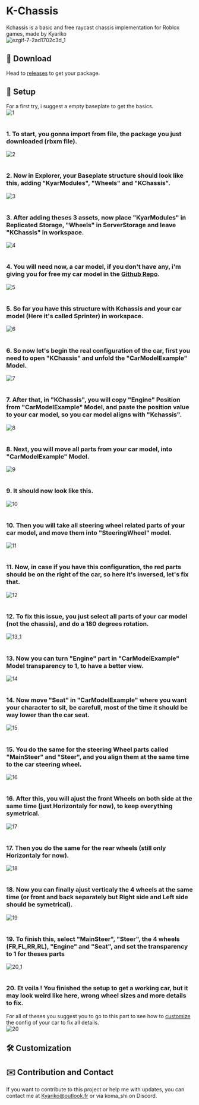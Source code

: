 # K-Chassis
Kchassis is a basic and free raycast chassis implementation for Roblox games, made by Kyariko  
![ezgif-7-2ad1702c3d_1](https://github.com/user-attachments/assets/e154403a-3ac1-4f00-bf3c-5f2fe59370ef)

## 🔰 Download 
Head to [releases](https://github.com/Kyariko/KChassis-for-Roblox/releases) to get your package.
## 🔨 Setup

For a first try, i suggest a empty baseplate to get the basics.  
![1](https://github.com/user-attachments/assets/0d93294a-0581-4830-82c9-dd1a9d41798c)
#
### 1. To start, you gonna import from file, the package you just downloaded (rbxm file).  
![2](https://github.com/user-attachments/assets/883fe20c-e41c-445d-8c30-db39a9c49a31)
#
### 2. Now in Explorer, your Baseplate structure should look like this, adding "KyarModules", "Wheels" and "KChassis".   
![3](https://github.com/user-attachments/assets/eba1b124-78d7-4c93-bcd7-6dda6b12cec5)
#
### 3. After adding theses 3 assets, now place "KyarModules" in Replicated Storage, "Wheels" in ServerStorage and leave "KChassis" in workspace.  
![4](https://github.com/user-attachments/assets/2129944b-d84b-4280-ab10-19cbc291b159)
#
### 4. You will need now, a car model, if you don't have any, i'm giving you for free my car model in the [Github Repo](https://github.com/Kyariko/KChassis-for-Roblox/tree/main).  
![5](https://github.com/user-attachments/assets/e918965b-6898-4282-a3e6-584a247ba377)
#
### 5. So far you have this structure with Kchassis and your car model (Here it's called Sprinter) in workspace.  
![6](https://github.com/user-attachments/assets/316dc356-eaa4-484b-9b44-b5a2e66ad69c)
#
### 6. So now let's begin the real configuration of the car, first you need to open "KChassis" and unfold the "CarModelExample" Model.  
![7](https://github.com/user-attachments/assets/1a82000d-8308-453b-bafe-1736ff7387e7)
#
### 7. After that, in "KChassis", you will copy "Engine" Position from "CarModelExample" Model, and paste the position value to your car model, so you car model aligns with "Kchassis".  
![8](https://github.com/user-attachments/assets/c344baaf-06da-4a84-9e0b-d62991658aa4)
#
### 8. Next, you will move all parts from your car model, into "CarModelExample" Model.  
![9](https://github.com/user-attachments/assets/05eb564a-9cf1-4864-91b7-bbe151421903)
#
### 9. It should now look like this.  
![10](https://github.com/user-attachments/assets/bb677e39-81d8-40d9-be39-4c50fdfd3f73)
#
### 10. Then you will take all steering wheel related parts of your car model, and move them into "SteeringWheel" model.  
![11](https://github.com/user-attachments/assets/d6e4fc23-54bc-4768-866e-539ebdb4e333)
#
### 11. Now, in case if you have this configuration, the red parts should be on the right of the car, so here it's inversed, let's fix that.  
![12](https://github.com/user-attachments/assets/6d5dbd2a-d0c5-481d-b0f8-a3760e3ec008)
#
### 12. To fix this issue, you just select all parts of your car model (not the chassis), and do a 180 degrees rotation.  
![13_1](https://github.com/user-attachments/assets/285e89e1-687b-4dd5-9823-aea051134d40)
#
### 13. Now you can turn "Engine" part in "CarModelExample" Model transparency to 1, to have a better view.  
![14](https://github.com/user-attachments/assets/a4ca1b7c-30a1-4e0d-aadf-b102647efbe7)
#
### 14. Now move "Seat" in "CarModelExample" where you want your character to sit, be carefull, most of the time it should be way lower than the car seat.  
![15](https://github.com/user-attachments/assets/1ff3d91f-ab1e-45d0-8a42-e496f8a824bb)
#
### 15. You do the same for the steering Wheel parts called "MainSteer" and "Steer", and you align them at the same time to the car steering wheel.  
![16](https://github.com/user-attachments/assets/41bee0c5-cc35-4905-b394-13bfecc8946e)
#
### 16. After this, you will ajust the front Wheels on both side at the same time (just Horizontaly for now), to keep everything symetrical.  
![17](https://github.com/user-attachments/assets/67cddfae-aa51-4936-9c42-5adad06f7f55)
#
### 17. Then you do the same for the rear wheels (still only Horizontaly for now).  
![18](https://github.com/user-attachments/assets/9eb62cc0-313d-4d9b-81e9-c2d54a1aeafc)
#
### 18. Now you can finally ajust verticaly the 4 wheels at the same time (or front and back separately but Right side and Left side should be symetrical).  
![19](https://github.com/user-attachments/assets/5c0b01fc-b41b-4905-b35a-20e433be1759)
#
### 19. To finish this, select "MainSteer", "Steer", the 4 wheels (FR,FL,RR,RL), "Engine" and "Seat", and set the transparency to 1 for theses parts  
![20_1](https://github.com/user-attachments/assets/c0c96cee-3944-4133-a06f-a5080dd4f96c)
#
### 20. Et voila ! You finished the setup to get a working car, but it may look weird like here, wrong wheel sizes and more details to fix.  
For all of theses you suggest you to go to this part to see how to [customize](https://github.com/Kyariko/KChassis-for-Roblox/tree/main#%EF%B8%8F-customization) the config of your car to fix all details.  
![20](https://github.com/user-attachments/assets/1365c70a-9d21-49e9-930e-5b4f163a42ec)
## 🛠️ Customization

##  ✉️ Contribution and Contact
If you want to contribute to this project or help me with updates, you can contact me at Kyariko@outlook.fr or via koma_shi on Discord.
